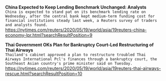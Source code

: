 **China Expected to Keep Lending Benchmark Unchanged: Analysts**\
`China is expected to stand pat on its benchmark lending rate on Wednesday, after the central bank kept medium-term funding cost for financial institutions steady last week, a Reuters survey of traders and analysts found.`\
https://nytimes.com/reuters/2020/05/19/world/asia/19reuters-china-economy-lpr.html?searchResultPosition=9

**Thai Government OKs Plan for Bankruptcy Court-Led Restructuring of Thai Airways**\
`Thailand's cabinet approved a plan to restructure troubled Thai Airways International Pcl's finances through a bankruptcy court, the Southeast Asian country's prime minister said on Tuesday. `\
https://nytimes.com/reuters/2020/05/19/world/asia/19reuters-thai-airways-rescue.html?searchResultPosition=10

